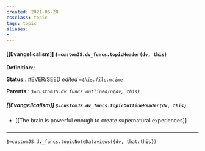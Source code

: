 ```yaml
---
created: 2021-06-28
cssclass: topic
tags: topic
aliases:
- 
---
```


#### [[Evangelicalism]] `$=customJS.dv_funcs.topicHeader(dv, this)`



**Definition**::

**Status**:: #EVER/SEED 
*edited `=this.file.mtime`*

**Parents**:: 
*`$=customJS.dv_funcs.outlinedIn(dv, this)`*

##### [[Evangelicalism]] `$=customJS.dv_funcs.topicOutlineHeader(dv, this)`
- [[The brain is powerful enough to create supernatural experiences]]

### <hr class="dataviews"/>

`$=customJS.dv_funcs.topicNoteDataviews({dv, that:this})`


